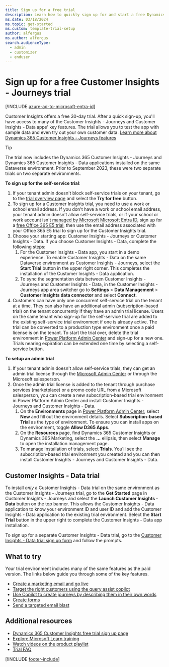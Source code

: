 ```yaml
---
title: Sign up for a free trial
description: Learn how to quickly sign up for and start a free Dynamics 365 Customer Insights - Journeys trial. Explore the app with tours and videos, and find additional learning resources.
ms.date: 03/18/2024
ms.topic: get-started
ms.custom: template-trial-setup
author: alfergus
ms.author: alfergus
search.audienceType: 
  - admin
  - customizer
  - enduser
---
```


# Sign up for a free Customer Insights - Journeys trial

[!INCLUDE [azure-ad-to-microsoft-entra-id](./includes/azure-ad-to-microsoft-entra-id.md)]

Customer Insights offers a free 30-day trial. After a quick sign-up, you'll have access to many of the Customer Insights - Journeys and Customer Insights - Data apps' key features. The trial allows you to test the app with sample data and even try out your own customer data. [Learn more about Dynamics 365 Customer Insights - Journeys features](real-time-marketing-overview.md)

> [!TIP]
> The trial now includes the Dynamics 365 Customer Insights - Journeys and Dynamics 365 Customer Insights - Data applications installed on the same Dataverse environment. Prior to September 2023, these were two separate trials on two separate environments.

**To sign up for the self-service trial**:

1. If your tenant admin doesn't block self-service trials on your tenant, go to the [trial overview page](https://dynamics.microsoft.com/ai/customer-insights/) and select the **Try for free** button.
1. To sign up for a Customer Insights trial, you need to use a work or school email address. If you don't have a work or school email address, your tenant admin doesn't allow self-service trials, or if your school or work account isn't [managed by Microsoft Microsoft Entra ID](https://azure.microsoft.com/services/active-directory/), sign up for a [free Office 365 E5 trial](https://www.microsoft.com/microsoft-365/enterprise/office-365-e5), then use the email address associated with your Office 365 E5 trial to sign up for the Customer Insights trial.
1. Choose your starting app: Customer Insights - Journeys or Customer Insights - Data. If you choose Customer Insights - Data, complete the following steps:
    1. For the Customer Insights - Data app, you start in a demo experience. To enable Customer Insights - Data on the same Dataverse environment as Customer Insights - Journeys, select the **Start Trial** button in the upper right corner. This completes the installation of the Customer Insights - Data application.
    1. To sync the segmentation data between Customer Insights - Journeys and Customer Insights - Data, in the Customer Insights - Journeys app area switcher go to **Settings** > **Data Management** > **Customer Insights data connector** and select **Connect**.
1. Customers can have only one concurrent self-service trial on the tenant at a time. They can also have an additional admin (subscription-based trial) on the tenant concurrently if they have an admin trial license. Users on the same tenant who sign-up for the self-service trial are added to the existing self-service trial environment if one is already active. The trial can be converted to a production type environment once a paid license is on the tenant. To start the trial over, delete the trial environment in [Power Platform Admin Center](https://admin.powerplatform.microsoft.com) and sign-up for a new one. Trials nearing expiration can be extended one time by selecting a self-service button. 

**To setup an admin trial** 

1. If your tenant admin doesn't allow self-service trials, they can get an admin trial license through the [Microsoft Admin Center](https://admin.microsoft.com) or through the Microsoft salesperson.
1. Once the admin trial license is added to the tenant through purchase services (marketplace) or a promo code URL from a Microsoft salesperson, you can create a new subscription-based trial environment in Power Platform Admin Center and install Customer Insights - Journeys and Customer Insights - Data.
    1. On the **Environments** page in [Power Platform Admin Center](https://admin.powerplatform.microsoft.com), select **New** and fill out the environment details. Select **Subscription-based Trial** as the type of environment. To ensure you can install apps on the environment, toggle **Allow D365 Apps**. 
    1. On the **Resources** page, find Dynamics 365 Customer Insights or Dynamics 365 Marketing, select the **...** ellipsis, then select **Manage** to open the installation management page.
    1. To manage installation of trials, select **Trials**. You'll see the subscription-based trial environment you created and you can then install Customer Insights - Journeys and Customer Insights - Data.

## Customer Insights - Data trial

To install *only* a Customer Insights - Data trial on the same environment as the Customer Insights - Journeys trial, go to the **Get Started** page in Customer Insights - Journeys and select the **Launch Customer Insights - Data** button on the top banner. This allows the Customer Insights - Data application to know your environment ID and user ID and add the Customer Insights - Data application to the existing trial environment. Select the **Start Trial** button in the upper right to complete the Customer Insights - Data app installation.

To sign up for a separate Customer Insights - Data trial, go to the [Customer Insights - Data trial sign up form](https://signup.microsoft.com/get-started/signup?SKU=036c2481-aa8a-47cd-ab43-324f0c157c2d&ali=1&RU=https%3a%2f%2fhome.ci.ai.dynamics.com%2fstart%2ftrial&products=036c2481-aa8a-47cd-ab43-324f0c157c2d&brandingId=28b276fb-d2a0-4379-a7c0-57dce33da0f9) and follow the prompts.

## What to try

Your trial environment includes many of the same features as the paid version. The links below guide you through some of the key features.

- [Create a marketing email and go live](create-marketing-email.md)
- [Target the right customers using the query assist copilot](real-time-marketing-natural-language-segments.md)
- [Use Copilot to create journeys by describing them in their own words](real-time-marketing-use-copilot-create-journey.md)
- [Create forms](real-time-marketing-form-create.md)
- [Send a targeted email blast](real-time-marketing-email-get-started.md)

## Additional resources

- [Dynamics 365 Customer Insights free trial sign up page](https://dynamics.microsoft.com/ai/customer-insights/)
- [Explore Microsoft Learn training](/training/browse/?products=dynamics-marketing)
- [Watch videos on the product playlist](https://www.youtube.com/playlist?list=PLcakwueIHoT_cV1n1es1YJt_T2A5u-XpR)
- [Trial FAQ](trial-faq.md)

[!INCLUDE [footer-include](./includes/footer-banner.md)]
